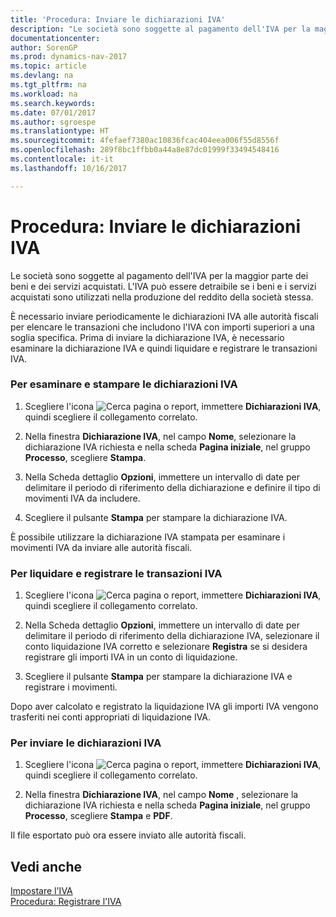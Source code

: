 ```yaml
---
title: 'Procedura: Inviare le dichiarazioni IVA'
description: "Le società sono soggette al pagamento dell'IVA per la maggior parte dei beni e dei servizi acquistati. L'IVA può essere detraibile se i beni e i servizi acquistati sono utilizzati nella produzione del reddito della società stessa."
documentationcenter: 
author: SorenGP
ms.prod: dynamics-nav-2017
ms.topic: article
ms.devlang: na
ms.tgt_pltfrm: na
ms.workload: na
ms.search.keywords: 
ms.date: 07/01/2017
ms.author: sgroespe
ms.translationtype: HT
ms.sourcegitcommit: 4fefaef7380ac10836fcac404eea006f55d8556f
ms.openlocfilehash: 289f8bc1ffbb0a44a8e87dc01999f33494548416
ms.contentlocale: it-it
ms.lasthandoff: 10/16/2017

---
```

# <a name="how-to-submit-vat-statements"></a>Procedura: Inviare le dichiarazioni IVA
Le società sono soggette al pagamento dell'IVA per la maggior parte dei beni e dei servizi acquistati. L'IVA può essere detraibile se i beni e i servizi acquistati sono utilizzati nella produzione del reddito della società stessa.  

 È necessario inviare periodicamente le dichiarazioni IVA alle autorità fiscali per elencare le transazioni che includono l'IVA con importi superiori a una soglia specifica. Prima di inviare la dichiarazione IVA, è necessario esaminare la dichiarazione IVA e quindi liquidare e registrare le transazioni IVA.  

### <a name="to-review-and-print-vat-statements"></a>Per esaminare e stampare le dichiarazioni IVA  

1.  Scegliere l'icona ![Cerca pagina o report](media/ui-search/search_small.png "Cerca pagina o report"), immettere **Dichiarazioni IVA**, quindi scegliere il collegamento correlato.  

2.  Nella finestra **Dichiarazione IVA**, nel campo **Nome**, selezionare la dichiarazione IVA richiesta e nella scheda **Pagina iniziale**, nel gruppo **Processo**, scegliere **Stampa**.  

3.  Nella Scheda dettaglio **Opzioni**, immettere un intervallo di date per delimitare il periodo di riferimento della dichiarazione e definire il tipo di movimenti IVA da includere.  

4.  Scegliere il pulsante **Stampa** per stampare la dichiarazione IVA.  

 È possibile utilizzare la dichiarazione IVA stampata per esaminare i movimenti IVA da inviare alle autorità fiscali.  

### <a name="to-settle-and-post-vat-transactions"></a>Per liquidare e registrare le transazioni IVA  

1.  Scegliere l'icona ![Cerca pagina o report](media/ui-search/search_small.png "Cerca pagina o report"), immettere **Dichiarazioni IVA**, quindi scegliere il collegamento correlato.  

2.  Nella Scheda dettaglio **Opzioni**, immettere un intervallo di date per delimitare il periodo di riferimento della dichiarazione IVA, selezionare il conto liquidazione IVA corretto e selezionare **Registra** se si desidera registrare gli importi IVA in un conto di liquidazione.  

3.  Scegliere il pulsante **Stampa** per stampare la dichiarazione IVA e registrare i movimenti.  

 Dopo aver calcolato e registrato la liquidazione IVA gli importi IVA vengono trasferiti nei conti appropriati di liquidazione IVA.  

### <a name="to-submit-vat-statements"></a>Per inviare le dichiarazioni IVA  

1.  Scegliere l'icona ![Cerca pagina o report](media/ui-search/search_small.png "Cerca pagina o report"), immettere **Dichiarazioni IVA**, quindi scegliere il collegamento correlato.  

2.  Nella finestra **Dichiarazione IVA**, nel campo **Nome** , selezionare la dichiarazione IVA richiesta e nella scheda **Pagina iniziale**, nel gruppo **Processo**, scegliere **Stampa** e **PDF**.  

 Il file esportato può ora essere inviato alle autorità fiscali.  

## <a name="see-also"></a>Vedi anche  
 [Impostare l'IVA](../../finance-setup-vat.md)   
 [Procedura: Registrare l'IVA](../../finance-how-report-vat.md)   
 

